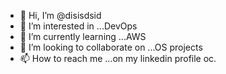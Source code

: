 
- 👋 Hi, I’m @disisdsid
- 👀 I’m interested in ...DevOps
- 🌱 I’m currently learning ...AWS
- 💞️ I’m looking to collaborate on ...OS projects
- 📫 How to reach me ...on my linkedin profile oc.

<!---
disisdsid/disisdsid is a ✨ special ✨ repository because its `README.md` (this file) appears on your GitHub profile.
You can click the Preview link to take a look at your changes.
--->
